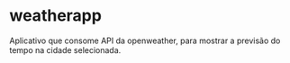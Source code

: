 # weatherapp
Aplicativo que consome API da openweather, para mostrar a previsão do tempo na cidade selecionada.
